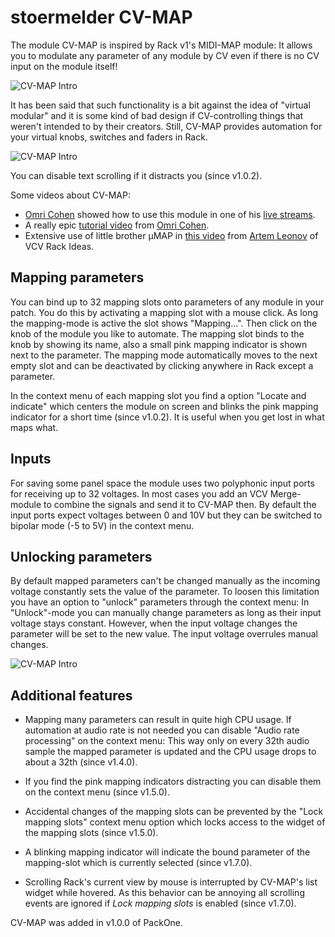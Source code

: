 # stoermelder CV-MAP

The module CV-MAP is inspired by Rack v1's MIDI-MAP module: It allows you to modulate any parameter of any module by CV even if there is no CV input on the module itself!

![CV-MAP Intro](./CVMap-intro.png)

It has been said that such functionality is a bit against the idea of "virtual modular" and it is some kind of bad design if CV-controlling things that weren't intended to by their creators. Still, CV-MAP provides automation for your virtual knobs, switches and faders in Rack.

![CV-MAP Intro](./CVMap-map.gif)

You can disable text scrolling if it distracts you (since v1.0.2).

Some videos about CV-MAP:

- [Omri Cohen](https://omricohencomposer.bandcamp.com/) showed how to use this module in one of his [live streams](https://youtu.be/RSvWeBZzYEA?t=2522).
- A really epic [tutorial video](https://www.youtube.com/watch?v=Dd0EESJhPZA) from [Omri Cohen](https://omricohencomposer.bandcamp.com/).
- Extensive use of little brother µMAP in [this video](https://www.youtube.com/watch?v=_bVb3LewdVw) from [Artem Leonov](https://artemleonov.bandcamp.com/) of VCV Rack Ideas.

## Mapping parameters

You can bind up to 32 mapping slots onto parameters of any module in your patch. You do this by activating a mapping slot with a mouse click. As long the mapping-mode is active the slot shows "Mapping...". Then click on the knob of the module you like to automate. The mapping slot binds to the knob by showing its name, also a small pink mapping indicator is shown next to the parameter. The mapping mode automatically moves to the next empty slot and can be deactivated by clicking anywhere in Rack except a parameter.

In the context menu of each mapping slot you find a option "Locate and indicate" which centers the module on screen and blinks the pink mapping indicator for a short time (since v1.0.2). It is useful when you get lost in what maps what.

## Inputs

For saving some panel space the module uses two polyphonic input ports for receiving up to 32 voltages. In most cases you add an VCV Merge-module to combine the signals and send it to CV-MAP then. By default the input ports expect voltages between 0 and 10V but they can be switched to bipolar mode (-5 to 5V) in the context menu.

## Unlocking parameters

By default mapped parameters can't be changed manually as the incoming voltage constantly sets the value of the parameter. To loosen this limitation you have an option to "unlock" parameters through the context menu: In "Unlock"-mode you can manually change parameters as long as their input voltage stays constant. However, when the input voltage changes the parameter will be set to the new value. The input voltage overrules manual changes.

![CV-MAP Intro](./CVMap-unlocked.gif)

## Additional features

- Mapping many parameters can result in quite high CPU usage. If automation at audio rate is not needed you can disable "Audio rate processing" on the context menu: This way only on every 32th audio sample the mapped parameter is updated and the CPU usage drops to about a 32th (since v1.4.0).

- If you find the pink mapping indicators distracting you can disable them on the context menu (since v1.5.0).

- Accidental changes of the mapping slots can be prevented by the "Lock mapping slots" context menu option which locks access to the widget of the mapping slots (since v1.5.0).

- A blinking mapping indicator will indicate the bound parameter of the mapping-slot which is currently selected (since v1.7.0). 

- Scrolling Rack's current view by mouse is interrupted by CV-MAP's list widget while hovered. As this behavior can be annoying all scrolling events are ignored if _Lock mapping slots_ is enabled (since v1.7.0).

CV-MAP was added in v1.0.0 of PackOne.